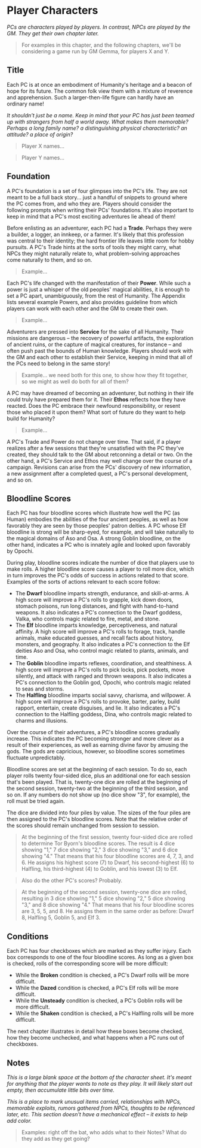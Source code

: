 # Player Characters

*PCs are characters played by players. In contrast, NPCs are played by the GM. They get their own chapter later.*

> For examples in this chapter, and the following chapters, we'll be considering a game run by GM Gemma, for players X and Y.

## Title

Each PC is at once an embodiment of Humanity's heritage and a beacon of hope for its future. The common folk view them with a mixture of reverence and apprehension. Such a larger-then-life figure can hardly have an ordinary name! 

*It shouldn't just be a name. Keep in mind that your PC has just been teamed up with strangers from half a world away. What makes them memorable? Perhaps a long family name? a distinguishing physical characteristic? an attitude? a place of origin?*

> Player X names...

> Player Y names...

## Foundation

A PC's foundation is a set of four glimpses into the PC's life. They are not meant to be a full back story... just a handful of snippets to ground where the PC comes from, and who they are. Players should consider the following prompts when writing their PCs' foundations. It's also important to keep in mind that a PC's most exciting adventures lie ahead of them! 

Before enlisting as an adventurer, each PC had a **Trade**. Perhaps they were a builder, a logger, an innkeep, or a farmer. It's likely that this profession was central to their identity; the hard frontier life leaves little room for hobby pursuits. A PC's Trade hints at the sorts of tools they might carry, what NPCs they might naturally relate to, what problem-solving approaches come naturally to them, and so on. 

> Example...

Each PC's life changed with the manifestation of their **Power**. While such a power is just a whisper of the old peoples' magical abilities, it is enough to set a PC apart, unambiguously, from the rest of Humanity. The Appendix lists several example Powers, and also provides guideline from which players can work with each other and the GM to create their own. 

> Example...

Adventurers are pressed into **Service** for the sake of all Humanity. Their missions are dangerous – the recovery of powerful artifacts, the exploration of ancient ruins, or the capture of magical creatures, for instance – and often push past the bounds of Human knowledge. Players should work with the GM and each other to establish their Service, keeping in mind that all of the PCs need to belong in the same story! 

> Example... we need both for this one, to show how they fit together, so we might as well do both for all of them? 

A PC may have dreamed of becoming an adventurer, but nothing in their life could truly have prepared them for it. Their **Ethos** reflects how they have reacted. Does the PC embrace their newfound responsibility, or resent those who placed it upon them? What sort of future do they want to help build for Humanity? 

> Example... 

A PC's Trade and Power do not change over time. That said, if a player realizes after a few sessions that they're unsatisfied with the PC they've created, they should talk to the GM about retconning a detail or two. On the other hand, a PC's Service and Ethos may well change over the course of a campaign. Revisions can arise from the PCs' discovery of new information, a new assignment after a completed quest, a PC's personal development, and so on. 

## Bloodline Scores

Each PC has four bloodline scores which illustrate how well the PC (as  Human) embodies the abilities of the four ancient peoples, as well as how favorably they are seen by those peoples' patron deities. A PC whose Elf bloodline is strong will be sharp-eyed, for example, and will take naturally to the magical domains of Aso and Osa. A strong Goblin bloodline, on the other hand, indicates a PC who is innately agile and looked upon favorably by Opochi.

During play, bloodline scores indicate the number of dice that players use to make rolls. A higher bloodline score causes a player to roll more dice, which in turn improves the PC's odds of success in actions related to that score. Examples of the sorts of actions relevant to each score follow:

+ The **Dwarf** bloodline imparts strength, endurance, and skill-at-arms. A high score will improve a PC's rolls to grapple, kick down doors, stomach poisons, run long distances, and fight with hand-to-hand weapons. It also indicates a PC's connection to the Dwarf goddess, Valka, who controls magic related to fire, metal, and stone.
+ The **Elf** bloodline imparts knowledge, perceptiveness, and natural affinity. A high score will improve a PC's rolls to forage, track, handle animals, make educated guesses, and recall facts about history, monsters, and geography. It also indicates a PC's connection to the Elf deities Aso and Osa, who control magic related to plants, animals, and time.
+ The **Goblin** bloodline imparts reflexes, coordination, and stealthiness. A high score will improve a PC's rolls to pick locks, pick pockets, move silently, and attack with ranged and thrown weapons. It also indicates a PC's connection to the Goblin god, Opochi, who controls magic related to seas and storms.
+ The **Halfling** bloodline imparts social savvy, charisma, and willpower. A high score will improve a PC's rolls to provoke, barter, parley, build rapport, entertain, create disguises, and lie. It also indicates a PC's connection to the Halfling goddess, Dina, who controls magic related to charms and illusions.

Over the course of their adventures, a PC's bloodline scores gradually increase. This indicates the PC becoming stronger and more clever as a result of their experiences, as well as earning divine favor by amusing the gods. The gods are capricious, however, so bloodline scores sometimes fluctuate unpredictably.

Bloodline scores are set at the beginning of each session. To do so, each player rolls twenty four-sided dice, plus an additional one for each session that's been played. That is, twenty-one dice are rolled at the beginning of the second session, twenty-two at the beginning of the third session, and so on. If any numbers do not show up (no dice show "3", for example), the roll must be tried again.

The dice are divided into four piles by value. The sizes of the four piles are then assigned to the PC's bloodline scores. Note that the relative order of the scores should remain unchanged from session to session.

> At the beginning of the first session, twenty four-sided dice are rolled to determine Tor Byorn's bloodline scores. The result is 4 dice showing "1," 7 dice showing "2," 3 dice showing "3," and 6 dice showing "4." That means that his four bloodline scores are 4, 7, 3, and 6. He assigns his highest score (7) to Dwarf, his second-highest (6) to Halfling, his third-highest (4) to Goblin, and his lowest (3) to Elf.

> Also do the other PC's scores? Probably. 

> At the beginning of the second session, twenty-one dice are rolled, resulting in 3 dice showing "1," 5 dice showing "2," 5 dice showing "3," and 8 dice showing "4." That means that his four bloodline scores are 3, 5, 5, and 8. He assigns them in the same order as before: Dwarf 8, Halfling 5, Goblin 5, and Elf 3. 

## Conditions

Each PC has four checkboxes which are marked as they suffer injury. Each box corresponds to one of the four bloodline scores. As long as a given box is checked, rolls of the corresponding score will be more difficult: 

+ While the **Broken** condition is checked, a PC's Dwarf rolls will be more difficult. 
+ While the **Dazed** condition is checked, a PC's Elf rolls will be more difficult. 
+ While the **Unsteady** condition is checked, a PC's Goblin rolls will be more difficult. 
+ While the **Shaken** condition is checked, a PC's Halfling rolls will be more difficult. 

The next chapter illustrates in detail how these boxes become checked, how they become unchecked, and what happens when a PC runs out of checkboxes. 

## Notes

*This is a large blank space at the bottom of the character sheet. It's meant for anything that the player wants to note as they play. It will likely start out empty, then accumulate little bits over time.*

*This is a place to mark unusual items carried, relationships with NPCs, memorable exploits, rumors gathered from NPCs, thoughts to be referenced later, etc. This section doesn't have a mechanical effect – it exists to help add color.*

> Examples: right off the bat, who adds what to their Notes? What do they add as they get going? 
